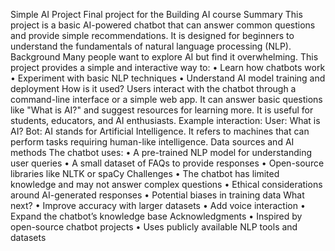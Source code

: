 Simple AI Project
Final project for the Building AI course
Summary
This project is a basic AI-powered chatbot that can answer common questions and provide simple recommendations. It is designed for beginners to understand the fundamentals of natural language processing (NLP).
Background
Many people want to explore AI but find it overwhelming. This project provides a simple and interactive way to:
•	Learn how chatbots work
•	Experiment with basic NLP techniques
•	Understand AI model training and deployment
How is it used?
Users interact with the chatbot through a command-line interface or a simple web app. It can answer basic questions like "What is AI?" and suggest resources for learning more. It is useful for students, educators, and AI enthusiasts.
Example interaction:
User: What is AI?
Bot: AI stands for Artificial Intelligence. It refers to machines that can perform tasks requiring human-like intelligence.
Data sources and AI methods
The chatbot uses:
•	A pre-trained NLP model for understanding user queries
•	A small dataset of FAQs to provide responses
•	Open-source libraries like NLTK or spaCy
Challenges
•	The chatbot has limited knowledge and may not answer complex questions
•	Ethical considerations around AI-generated responses
•	Potential biases in training data
What next?
•	Improve accuracy with larger datasets
•	Add voice interaction
•	Expand the chatbot’s knowledge base
Acknowledgments
•	Inspired by open-source chatbot projects
•	Uses publicly available NLP tools and datasets

